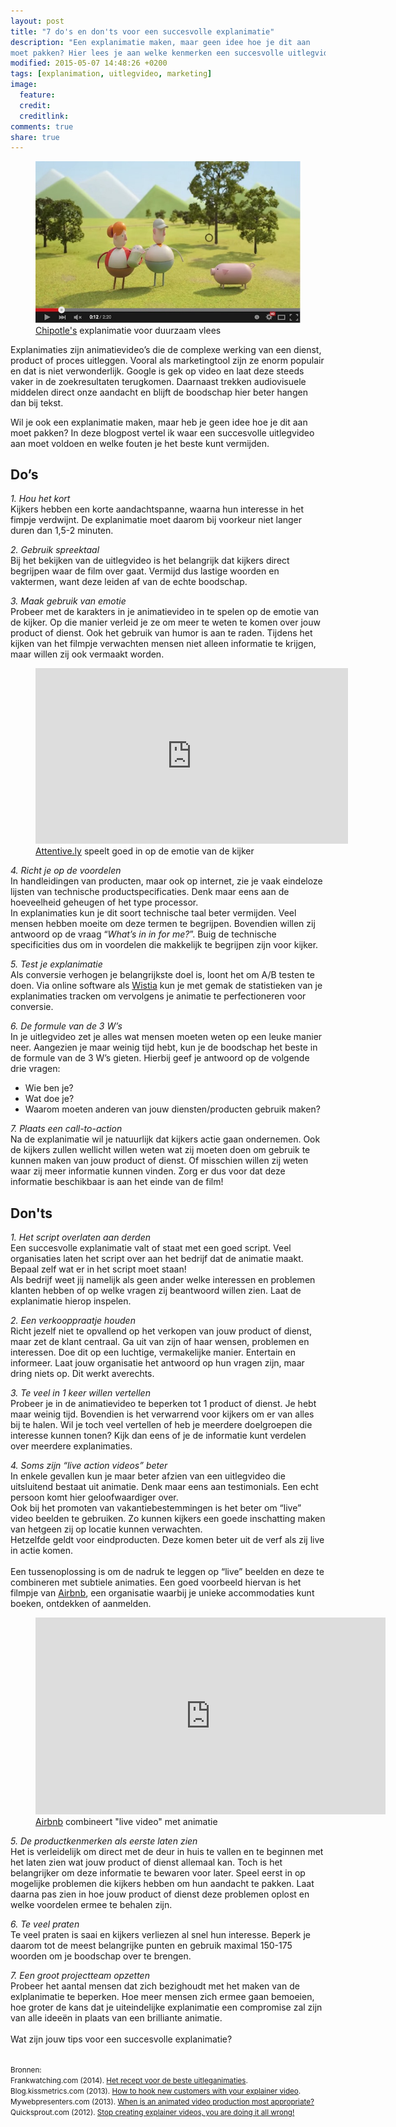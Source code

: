 ```yaml
---
layout: post
title: "7 do's en don'ts voor een succesvolle explanimatie"
description: "Een explanimatie maken, maar geen idee hoe je dit aan
moet pakken? Hier lees je aan welke kenmerken een succesvolle uitlegvideo moet voldoen en welke fouten je beter kunt vermijden."
modified: 2015-05-07 14:48:26 +0200
tags: [explanimation, uitlegvideo, marketing]
image:
  feature: 
  credit: 
  creditlink: 
comments: true
share: true
---
```

<figure>
<a href="https://youtu.be/aMfSGt6rHos"><img src="/images/chipotle-animationvideo.jpg" alt="Explanimatie van
het Mexicaanse grill-keten Chipotle, waarin zij uitleggen te staan
voor duurzame vleesproductie" title="Klik op de afbeelding om de
uitlegvideo op YouTube te bekijken"></a>
<figcaption><a href="http://chipotle.com/home">Chipotle's</a>
explanimatie voor duurzaam vlees
</figcaption>
</figure>

Explanimaties zijn animatievideo’s die de complexe werking van een dienst, product of proces uitleggen. Vooral als marketingtool zijn ze enorm populair en dat is niet verwonderlijk. Google is gek op video en laat deze steeds vaker in de zoekresultaten terugkomen. Daarnaast trekken audiovisuele middelen direct onze aandacht en blijft de boodschap hier beter hangen dan bij tekst. 

Wil je ook een explanimatie maken, maar heb je geen idee hoe je dit
aan moet pakken? In deze blogpost vertel ik waar een succesvolle
uitlegvideo aan moet voldoen en welke fouten je het beste kunt
vermijden.

<h2>Do’s</h2>

<em>1. Hou het kort</em><br>
Kijkers hebben een korte aandachtspanne, waarna hun interesse in het fimpje verdwijnt. De explanimatie moet daarom bij voorkeur niet langer duren dan 1,5-2 minuten. 

<em>2. Gebruik spreektaal</em><br>
Bij het bekijken van de uitlegvideo is het belangrijk dat kijkers
direct begrijpen waar de film over gaat. Vermijd dus lastige woorden en
vaktermen, want deze leiden af van de echte boodschap. 

<em>3. Maak gebruik van emotie</em><br>
Probeer met de karakters in je animatievideo in te spelen op de emotie van de kijker. Op die manier verleid je ze om meer te weten te komen over jouw product of dienst. 
Ook het gebruik van humor is aan te raden. Tijdens het kijken van het
filmpje verwachten mensen niet alleen informatie te krijgen, maar
willen zij ook vermaakt worden.

<figure><iframe src="https://player.vimeo.com/video/49935854"
width="500" height="281" frameborder="0" webkitallowfullscreen
mozallowfullscreen allowfullscreen></iframe>
<figcaption><a href="http://attentive.ly/">Attentive.ly</a> speelt goed in op de emotie van de kijker
</figcaption>
</figure>

<em>4. Richt je op de voordelen</em><br>
In handleidingen van producten, maar ook op internet, zie je vaak
eindeloze lijsten van technische productspecificaties. Denk maar eens
aan de hoeveelheid geheugen of het type processor.<br>
In explanimaties kun je dit soort technische taal beter vermijden. Veel mensen hebben moeite om deze termen te begrijpen. Bovendien willen zij antwoord op de vraag “<em>What’s in in for me?</em>”. Buig de technische specificities dus om in voordelen die makkelijk te begrijpen zijn voor kijker. 

<em>5. Test je explanimatie</em><br>
Als conversie verhogen je belangrijkste doel is, loont het om A/B testen te doen. 
Via online software als <a href="http://wistia.com/">Wistia</a> kun je met gemak de statistieken van je explanimaties tracken om vervolgens je animatie te perfectioneren voor conversie.

<em>6. De formule van de 3 W’s</em><br>
In je uitlegvideo zet je alles wat mensen moeten weten op een leuke
manier neer. Aangezien je maar weinig tijd hebt, kun je de boodschap
het beste in de formule van de 3 W’s gieten. Hierbij geef je antwoord
op de volgende drie vragen:<br>

- Wie ben je?<br>
- Wat doe je?<br>
- Waarom moeten anderen van jouw diensten/producten gebruik maken?

<em>7. Plaats een call-to-action</em><br>
Na de explanimatie wil je natuurlijk dat kijkers actie gaan ondernemen. Ook de kijkers zullen wellicht willen weten wat zij moeten doen om gebruik te kunnen maken van jouw product of dienst. Of misschien willen zij weten waar zij meer informatie kunnen vinden. 
Zorg er dus voor dat deze informatie beschikbaar is aan het einde van
de film!

<h2>Don'ts</h2>

<em>1. Het script overlaten aan derden</em><br>
Een succesvolle explanimatie valt of staat met een goed script. Veel
organisaties laten het script over aan het bedrijf dat de animatie
maakt. Bepaal zelf wat er in het script moet staan! <br>
Als bedrijf weet jij namelijk als geen ander welke interessen en problemen klanten hebben of op welke vragen zij beantwoord willen zien. Laat de explanimatie hierop inspelen. 

<em>2. Een verkooppraatje houden</em><br>
Richt jezelf niet te opvallend op het verkopen van jouw product of dienst, maar zet de klant centraal. Ga uit van zijn of haar wensen, problemen en interessen. Doe dit op een luchtige, vermakelijke manier. Entertain en informeer. Laat jouw organisatie het antwoord op hun vragen zijn, maar dring niets op. Dit werkt averechts. 

<em>3. Te veel in 1 keer willen vertellen</em><br>
Probeer je in de animatievideo te beperken tot 1 product of dienst. Je hebt maar weinig tijd. Bovendien is het verwarrend voor kijkers om er van alles bij te halen. 
Wil je toch veel vertellen of heb je meerdere doelgroepen die
interesse kunnen tonen? Kijk dan eens of je de informatie kunt
verdelen over meerdere explanimaties.

<em>4. Soms zijn “live action videos” beter</em><br> 
In enkele gevallen kun je maar beter afzien van een uitlegvideo die uitsluitend bestaat uit animatie. Denk maar eens aan testimonials. Een echt persoon komt hier geloofwaardiger over.<br> 
Ook bij het promoten van vakantiebestemmingen is het beter om “live” video beelden te gebruiken. Zo kunnen kijkers een goede inschatting maken van hetgeen zij op locatie kunnen verwachten.<br> 
Hetzelfde geldt voor eindproducten. Deze komen beter uit de verf als
zij live in actie komen.
<br><br>
Een tussenoplossing is om de nadruk te leggen op “live” beelden en
deze te combineren met subtiele animaties. Een goed voorbeeld hiervan
is het  filmpje van <a href="https://www.airbnb.nl/">Airbnb</a>, een organisatie waarbij je unieke accommodaties kunt boeken, ontdekken of aanmelden. 

<figure><iframe width="560" height="315" src="https://www.youtube.com/embed/SaOFuW011G8" frameborder="0" allowfullscreen></iframe>
<figcaption><a href="https://www.airbnb.nl/">Airbnb</a> combineert
"live video" met animatie
</figcaption>
</figure>

<em>5. De productkenmerken als eerste laten zien</em><br>
Het is verleidelijk om direct met de deur in huis te vallen en te beginnen met het laten zien wat jouw product of dienst allemaal kan. Toch is het belangrijker om deze informatie te bewaren voor later. Speel eerst in op mogelijke problemen die kijkers hebben om hun aandacht te pakken. Laat daarna pas zien in hoe jouw product of dienst deze problemen oplost en welke voordelen ermee te behalen zijn. 

<em>6. Te veel praten</em><br>
Te veel praten is saai en kijkers verliezen al snel hun interesse. Beperk je daarom tot de meest belangrijke punten en gebruik maximal 150-175 woorden om je boodschap over te brengen. 

<em>7. Een groot projectteam opzetten</em><br>
Probeer het aantal mensen dat zich bezighoudt met het maken van de exlplanimatie te beperken. Hoe meer mensen zich ermee gaan bemoeien, hoe groter de kans dat je uiteindelijke explanimatie een compromise zal zijn van alle ideeën in plaats van een brilliante animatie.
<br><br>
Wat zijn jouw tips voor een succesvolle explanimatie?
<br><br>


<small>Bronnen:<br>
Frankwatching.com (2014). <a href="http://www.frankwatching.com/archive/2014/11/14/het-recept-voor-de-beste-how-to-videos/">Het recept voor de beste uitleganimaties</a>.<br>
Blog.kissmetrics.com (2013). <a href="https://blog.kissmetrics.com/hook-with-explainer-video/">How to hook new customers with your
explainer video</a>.<br>
Mywebpresenters.com (2013). <a
href="http://www.mywebpresenters.com/articles/2013/05/when-is-an-animated-video-production-most-appropriate/">When
is an animated video production most appropriate?</a><br>
Quicksprout.com (2012). <a href="http://www.quicksprout.com/2012/08/13/how-to-create-an-explainer-video-that-converts/">Stop creating explainer videos, you are doing
it all wrong!</a>

